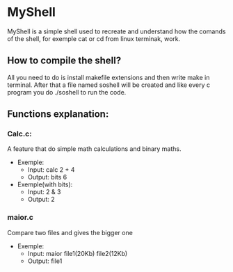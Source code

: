 # MyShell
MyShell is a simple shell used to recreate and understand how the comands of the shell, for exemple cat or cd from linux terminak, work.

## How to compile the shell?
All you need to do is install makefile extensions and then write make in terminal. After that a file named soshell will be created and like every c program you do ./soshell to run the code.

## Functions explanation:
### Calc.c:
<p>A feature that do simple math calculations and binary maths.</p>
<ul>
 <li>Exemple:
   <ul>
     <li>Input: calc 2 + 4</li>
     <li>Output: bits 6</li>
   </ul>
 </li>
 <li>Exemple(with bits):
  <ul>
   <li>Input: 2 & 3</li>
   <li>Output: 2</li>
  </ul>
 </li>
</ul>

### maior.c
<p>Compare two files and gives the bigger one</p>
<ul>
 <li>Exemple:
   <ul>
     <li>Input: maior file1(20Kb) file2(12Kb)</li>
     <li>Output: file1</li>
   </ul>
 </li>
</ul>
  
    
    


